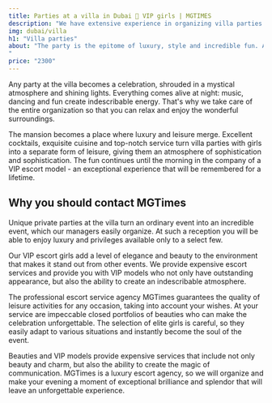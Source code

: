 ```yaml
---
title: Parties at a villa in Dubai 🖤 VIP girls | MGTIMES
description: "We have extensive experience in organizing villa parties with models in Dubai. Elite escort agency for successful men! Selection of VIP models for escort. Strictly confidential 📞 +971 58 525 2213 ⚡"
img: dubai/villa
h1: "Villa parties"
about: "The party is the epitome of luxury, style and incredible fun. And if it is accompanied by elite models, it turns from an ordinary event into an unforgettable event, shrouded in magic and pomp. A private party in a villa with models provides the opportunity to plunge into a world of limitless entertainment and pleasure. The cottage, surrounded by natural beauty, provides the perfect backdrop for this special occasion.
"
price: "2300"
---
```


Any party at the villa becomes a celebration, shrouded in a mystical atmosphere and shining lights. Everything comes alive at night: music, dancing and fun create indescribable energy. That's why we take care of the entire organization so that you can relax and enjoy the wonderful surroundings.

The mansion becomes a place where luxury and leisure merge. Excellent cocktails, exquisite cuisine and top-notch service turn villa parties with girls into a separate form of leisure, giving them an atmosphere of sophistication and sophistication. The fun continues until the morning in the company of a VIP escort model - an exceptional experience that will be remembered for a lifetime.


## Why you should contact MGTimes

Unique private parties at the villa turn an ordinary event into an incredible event, which our managers easily organize. At such a reception you will be able to enjoy luxury and privileges available only to a select few.

Our VIP escort girls add a level of elegance and beauty to the environment that makes it stand out from other events. We provide expensive escort services and provide you with VIP models who not only have outstanding appearance, but also the ability to create an indescribable atmosphere.

The professional escort service agency MGTimes guarantees the quality of leisure activities for any occasion, taking into account your wishes. At your service are impeccable closed portfolios of beauties who can make the celebration unforgettable. The selection of elite girls is careful, so they easily adapt to various situations and instantly become the soul of the event.

Beauties and VIP models provide expensive services that include not only beauty and charm, but also the ability to create the magic of communication. MGTimes is a luxury escort agency, so we will organize and make your evening a moment of exceptional brilliance and splendor that will leave an unforgettable experience.

